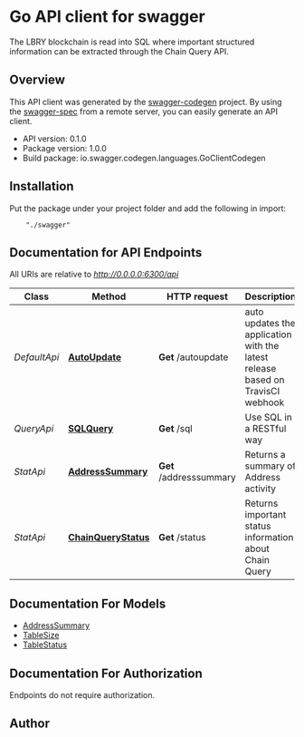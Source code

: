 # Go API client for swagger

The LBRY blockchain is read into SQL where important structured information can be extracted through the Chain Query API.

## Overview
This API client was generated by the [swagger-codegen](https://github.com/swagger-api/swagger-codegen) project.  By using the [swagger-spec](https://github.com/swagger-api/swagger-spec) from a remote server, you can easily generate an API client.

- API version: 0.1.0
- Package version: 1.0.0
- Build package: io.swagger.codegen.languages.GoClientCodegen

## Installation
Put the package under your project folder and add the following in import:
```
    "./swagger"
```

## Documentation for API Endpoints

All URIs are relative to *http://0.0.0.0:6300/api*

Class | Method | HTTP request | Description
------------ | ------------- | ------------- | -------------
*DefaultApi* | [**AutoUpdate**](docs/DefaultApi.md#autoupdate) | **Get** /autoupdate | auto updates the application with the latest release based on TravisCI webhook
*QueryApi* | [**SQLQuery**](docs/QueryApi.md#sqlquery) | **Get** /sql | Use SQL in a RESTful way
*StatApi* | [**AddressSummary**](docs/StatApi.md#addresssummary) | **Get** /addresssummary | Returns a summary of Address activity
*StatApi* | [**ChainQueryStatus**](docs/StatApi.md#chainquerystatus) | **Get** /status | Returns important status information about Chain Query


## Documentation For Models

 - [AddressSummary](docs/AddressSummary.md)
 - [TableSize](docs/TableSize.md)
 - [TableStatus](docs/TableStatus.md)


## Documentation For Authorization
 Endpoints do not require authorization.


## Author



